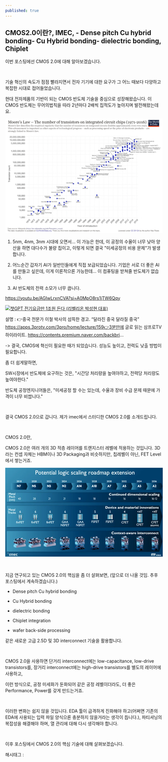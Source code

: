 ```yaml
---
published: true
---
```

## CMOS2.0이란?, IMEC, - Dense pitch Cu hybrid bonding- Cu Hybrid bonding- dielectric bonding, Chiplet

이번 포스팅에선 CMOS 2.0에 대해 알아보겠습니다.

​

기술 혁신의 속도가 점점 빨라지면서 전자 기기에 대한 요구가 그 어느 때보다 다양하고 복잡한 시대로 접어들었습니다.

현대 전자제품의 기반이 되는 CMOS 반도체 기술을 중심으로 성장해왔습니다. 이 CMOS 반도체는 무어의법칙을 따라 2년마다 2배씩 집적도가 높아지며 발전해왔는데요.

![0](/assets/img/223327960421/0.png)

1) 5nm, 4nm, 3nm 시대에 오면서... 이 가능은 한데, 이 공정의 수율이 너무 낮아 양산을 하면 대다수가 불량 칩이고, 이렇게 되면 결국 "미세공정의 비용 문제"가 발생합니다.

2) 어느순간 갑자기 AI가 일반인들에게 직접 보급되었습니다. 기업은 서로 더 좋은 AI를 만들고 싶은데, 이게 이론적으론 가능한데... 이 컴퓨팅을 받쳐줄 반도체가 없습니다.

3) AI 반도체의 전력 소모가 너무 큽니다.

https://youtu.be/AGIwLrxnCVA?si=A0MpO8rs1jTW6Qqy

[![챗GPT 전기요금만 1조원 든다 (리벨리온 박성현 대표)](https://i.ytimg.com/vi/AGIwLrxnCVA/hqdefault.jpg)](https://youtu.be/AGIwLrxnCVA?si=A0MpO8rs1jTW6Qqy)

설명 : 👉중국 전문가 이철 박사의 섬뜩한 경고. “달라진 중국 달라질 중국” https://apps.3protv.com/3pro/home/lecture/159👉3분만에 글로 읽는 삼프로TV 하이라이트. https://contents.premium.naver.com/backbri...

-> 결국, CMOS에 혁신이 필요한 때가 되었습니다. 성능도 높이고, 전력도 낮출 방법이 필요합니다.

좀 더 쉽게말하면,

SW시장에서 반도체에 요구하는 것은, "시간당 처리량을 높여야하고, 전력당 처리량도 높여야한다."

반도체 공정엔지니어들은, "미세공정 할 수는 있는데, 수율과 장비 수급 문제 때문에 가격이 너무 비쌉니다."

​

결국 CMOS 2.0으로 갑니다. 제가 imec에서 스터디한 CMOS 2.0를 소개드립니다.

​

CMOS 2.0란,

CMOS 2.0은 여러 개의 3D 적층 레이어를 트랜지스터 레벨에 적용하는 것입니다. 3D라는 컨셉 자체는 HBM이나 3D Packaging과 비슷하지만, 칩레벨이 아닌, FET Level에서 쌓는거죠.

![1](/assets/img/223327960421/1.png)

​

지금 연구되고 있는 CMOS 2.0의 핵심을 좀 더 살펴보면, (앞으로 더 나올 것임. 추후 포스팅에서 계속하겠습니다.)

- Dense pitch Cu hybrid bonding

- Cu Hybrid bonding

- dielectric bonding

- Chiplet integration

- wafer back-side processing

같은 새로운 고급 2.5D 및 3D interconnect 기술을 활용합니다.

​

CMOS 2.0을 사용하면 단거리 interconnect에는 low-capacitance, low-drive transistors를, 장거리 interconnect에는 high-drive transistors를 별도의 레이어에 사용하고, 

이런 방식으로, 공정 미세화가 둔화되어 같은 공정 레벨이더라도, 더 좋은 Performance, Power를 갖게 만드는거죠.

​

이러한 변화는 쉽지 않을 것입니다. EDA 툴이 급격하게 진화해야 하고(어쩌면 기존의 EDA에 사용되는 입력 파일 양식으론 충분하지 않을거라는 생각이 듭니다.), 파티셔닝의 복잡성을 해결해야 하며, 열 관리에 대해 다시 생각해야 합니다.

​

이후 포스팅에서 CMOS 2.0의 핵심 기술에 대해 살펴보겠습니다.

 해시태그 : 